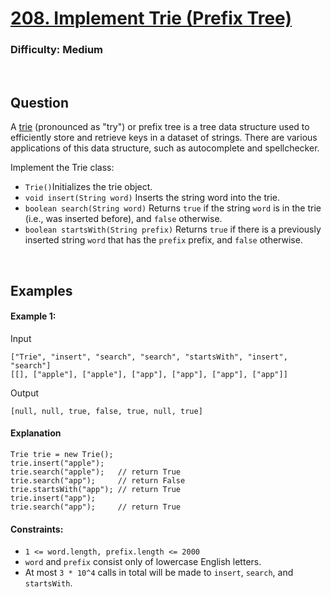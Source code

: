 # [208. Implement Trie (Prefix Tree)](https://leetcode.com/problems/implement-trie-prefix-tree/description/?envType=study-plan-v2&envId=top-interview-150)

### Difficulty: Medium

<br />

## Question

A [trie](https://en.wikipedia.org/wiki/Trie) (pronounced as "try") or prefix tree is a tree data structure used to efficiently store and retrieve keys in a dataset of strings. There are various applications of this data structure, such as autocomplete and spellchecker.

Implement the Trie class:

- ```Trie()```Initializes the trie object.
- ```void insert(String word)``` Inserts the string word into the trie.
- ```boolean search(String word)``` Returns ```true``` if the string ```word``` is in the trie (i.e., was inserted before), and ```false``` otherwise.
- ```boolean startsWith(String prefix)``` Returns ```true``` if there is a previously inserted string ```word``` that has the ```prefix``` prefix, and ```false``` otherwise.
 
<br />

## Examples

#### Example 1:
Input
```
["Trie", "insert", "search", "search", "startsWith", "insert", "search"]
[[], ["apple"], ["apple"], ["app"], ["app"], ["app"], ["app"]]
```
Output
```
[null, null, true, false, true, null, true]
```

#### Explanation
```
Trie trie = new Trie();
trie.insert("apple");
trie.search("apple");   // return True
trie.search("app");     // return False
trie.startsWith("app"); // return True
trie.insert("app");
trie.search("app");     // return True
```
 

#### Constraints:
- ```1 <= word.length, prefix.length <= 2000```
- ```word``` and ```prefix``` consist only of lowercase English letters.
- At most ```3 * 10^4``` calls in total will be made to ```insert```, ```search```, and ```startsWith```.